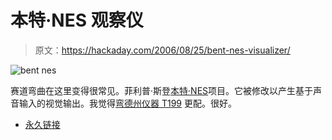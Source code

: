 # 本特·NES 观察仪

> 原文：<https://hackaday.com/2006/08/25/bent-nes-visualizer/>

![bent nes](img/15f5e31e1e3701ad1eaaf563be351310.png)

赛道弯曲在这里变得很常见。菲利普·斯登[本特·NES](http://art-rash.com/pixelform/media/NES/)项目。它被修改以产生基于声音输入的视觉输出。我觉得[弯德州仪器 T199](http://www.art-rash.com/pixelform/media/TI99/index.html) 更配。很好。

*   [永久链接](http://art-rash.com/pixelform/media/NES/)